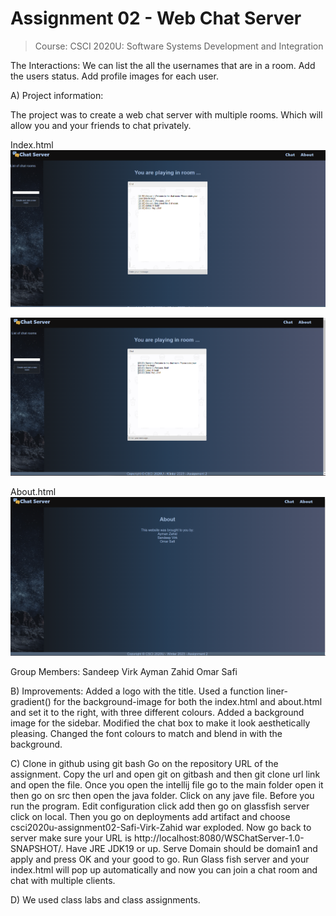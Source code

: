 # Assignment 02 - Web Chat Server

> Course: CSCI 2020U: Software Systems Development and Integration

The Interactions:
We can list the all the usernames that are in a room.
Add the users status.
Add profile images for each user.

A)
Project information:

The project was to create a web chat server with multiple rooms. Which will allow you and your friends to chat privately.

Index.html
![chat1](images/chat1.png)

![chat2](images/chat2.png)

About.html
![about](images/about.png)

Group Members:
Sandeep Virk
Ayman Zahid
Omar Safi

B)
Improvements:
Added a logo with the title. Used a function liner-gradient() for the background-image for both the index.html and about.html and set it to the right, with three different colours. Added a background image for the sidebar. Modified the chat box to make it look aesthetically pleasing. Changed the font colours to match and blend in with the background.

C)
Clone in github using git bash Go on the repository URL of the assignment. Copy the url and open git on gitbash
and then git clone url link and open the file. Once you open the intellij file go to the main folder open it then go on src then open the java folder. Click on any jave file. Before you run the program. Edit configuration click add then go on glassfish server click on local. Then you go on deployments add artifact and choose csci2020u-assignment02-Safi-Virk-Zahid war exploded. Now go back to server make sure your URL is http://localhost:8080/WSChatServer-1.0-SNAPSHOT/. Have JRE JDK19 or up. Serve Domain should be domain1 and apply and press OK and your good to go. Run Glass fish server and your index.html will pop up automatically and now you can join a chat room and chat with multiple clients.

D) We used class labs and class assignments.
